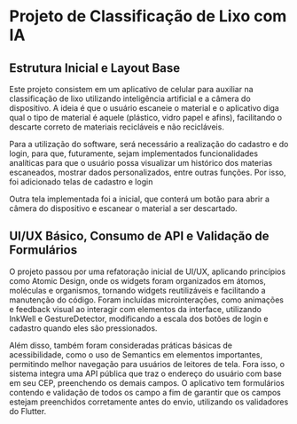 # Projeto de Classificação de Lixo com IA

## Estrutura Inicial e Layout Base

Este projeto consistem em um aplicativo de celular para auxiliar na classificação de lixo utilizando inteligência artificial e a câmera do dispositivo. A ideia é que o usuário escaneie o material e o aplicativo diga qual o tipo de material é aquele (plástico, vidro papel e afins), facilitando o descarte correto de materiais recicláveis e não recicláveis.

Para a utilização do software, será necessário a realização do cadastro e do login, para que, futuramente, sejam implementados funcionalidades analíticas para que o usuário possa visualizar um histórico dos materias escaneados, mostrar dados personalizados, entre outras funções. Por isso, foi adicionado telas de cadastro e login

Outra tela implementada foi a inicial, que conterá um botão para abrir a câmera do dispositivo e escanear o material a ser descartado.

## UI/UX Básico, Consumo de API e Validação de Formulários

O projeto passou por uma refatoração inicial de UI/UX, aplicando princípios como Atomic Design, onde os widgets foram organizados em átomos, moléculas e organismos, tornando widgets reutilizáveis e facilitando a manutenção do código. Foram incluídas microinterações, como animações e feedback visual ao interagir com elementos da interface, utilizando InkWell e GestureDetector, modificando a escala dos botões de login e cadastro quando eles são pressionados.

Além disso, também foram consideradas práticas básicas de acessibilidade, como o uso de Semantics em elementos importantes, permitindo melhor navegação para usuários de leitores de tela. Fora isso, o sistema integra uma API pública que traz o endereço do usuário com base em seu CEP, preenchendo os demais campos. O aplicativo tem formulários contendo e validação de todos os campo a fim de garantir que os campos estejam preenchidos corretamente antes do envio, utilizando os validadores do Flutter.
